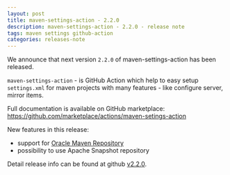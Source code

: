 ```yaml
---
layout: post
title: maven-settings-action - 2.2.0
description: maven-settings-action - 2.2.0 - release note
tags: maven settings github-action
categories: releases-note
---
```


We announce that next version `2.2.0` of maven-settings-action has been released.

<!-- -->

`maven-settings-action` - is GitHub Action which help to easy setup `settings.xml`
for maven projects with many features - like configure server, mirror items.

Full documentation is available on GitHub marketplace: https://github.com/marketplace/actions/maven-setings-action

New features in this release:
 - support for [Oracle Maven Repository](https://docs.oracle.com/middleware/1213/core/MAVEN/config_maven_repo.htm#MAVEN9010)
 - possibility to use Apache Snapshot repository
 
Detail release info can be found at github [v2.2.0](https://github.com/s4u/maven-settings-action/releases/tag/v2.2.0).


